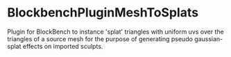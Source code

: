 # BlockbenchPluginMeshToSplats
Plugin for BlockBench to instance 'splat' triangles with uniform uvs over the triangles of a source mesh for the purpose of generating pseudo gaussian-splat effects on imported sculpts.

